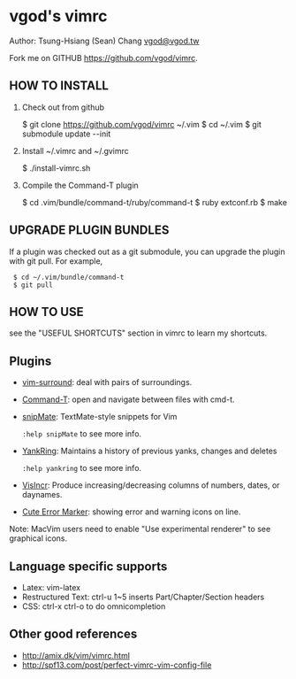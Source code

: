 vgod's vimrc
============
Author: Tsung-Hsiang (Sean) Chang <vgod@vgod.tw>

Fork me on GITHUB  https://github.com/vgod/vimrc.

HOW TO INSTALL
--------------

1. Check out from github

   $ git clone https://github.com/vgod/vimrc ~/.vim
   $ cd ~/.vim
   $ git submodule update --init

2. Install ~/.vimrc and ~/.gvimrc

   $ ./install-vimrc.sh

3. Compile the Command-T plugin

   $ cd .vim/bundle/command-t/ruby/command-t
   $ ruby extconf.rb
   $ make
  
UPGRADE PLUGIN BUNDLES
----------------------

If a plugin was checked out as a git submodule, you can upgrade the plugin
with git pull. For example, 

     $ cd ~/.vim/bundle/command-t
     $ git pull

HOW TO USE
----------

see the "USEFUL SHORTCUTS" section in vimrc to learn my shortcuts.

Plugins
-------

* [vim-surround](https://github.com/tpope/vim-surround/blob/master/doc/surround.txt): deal with pairs of surroundings.
   

* [Command-T](https://github.com/wincent/Command-T): open and navigate between files with cmd-t.
  
* [snipMate](http://www.vim.org/scripts/script.php?script_id=2540): TextMate-style snippets for Vim

  `:help snipMate` to see more info.

* [YankRing](http://www.vim.org/scripts/script.php?script_id=1234): Maintains a history of previous yanks, changes and deletes 
  
  `:help yankring` to see more info.

* [VisIncr](http://www.vim.org/scripts/script.php?script_id=670): Produce increasing/decreasing columns of numbers, dates, or daynames.
  
  
* [Cute Error Marker](http://www.vim.org/scripts/script.php?script_id=2653): showing error and warning icons on line.
  
Note: MacVim users need to enable "Use experimental renderer" to see
graphical icons.


Language specific supports
--------------------------

* Latex: vim-latex
* Restructured Text: ctrl-u 1~5 inserts Part/Chapter/Section headers
* CSS: ctrl-x ctrl-o to do omnicompletion 

Other good references
---------------------

* http://amix.dk/vim/vimrc.html
* http://spf13.com/post/perfect-vimrc-vim-config-file
